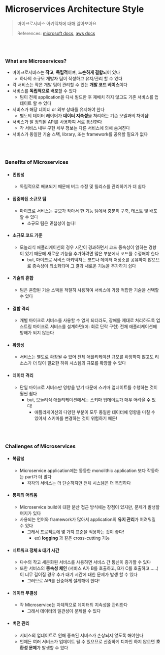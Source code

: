 # Microservices Architecture Style

> 마이크로서비스 아키텍처에 대해 알아보아요
>
> References: [microsoft docs](https://docs.microsoft.com/ko-kr/azure/architecture/guide/architecture-styles/microservices), [aws docs](https://aws.amazon.com/ko/microservices/)

<br>

<br>

### What are Microservices?

- 마이크로서비스는 **작고**, **독립적**이며, **느슨하게 결합**되어 있다
  - 하나의 소규모 개발자 팀이 작성하고 유지/관리 할 수 있다
- 각 서비스는 작은 개발 팀이 관리할 수 있는 **개발 코드 베이스**이다
- 서비스를 **독립적으로 배포**할 수 있다
  - 팀이 전체 application을 다시 빌드한 후 재배치 하지 않고도 기존 서비스를 업데이트 할 수 있다
- 서비스가 해당 데이터 or 외부 상태를 유지해야 한다
  - 별도의 데이터 레이어가 **데이터 지속성**을 처리하는 기존 모델과의 차이점!
- 서비스가 잘 정의된 API를 사용하여 서로 통신한다
  - 각 서비스 내부 구현 세부 정보는 다른 서비스에 의해 숨겨진다
- 서비스가 동일한 기술 스택, library, 또는 framework를 공유할 필요가 없다

<br>

<br>

### Benefits of Microservices

- #### 민첩성

  - 독립적으로 배포되기 때문에 버그 수정 및 릴리스를 관리하기가 더 쉽다

- #### 집중화된 소규모 팀

  - 마이크로 서비스는 규모가 작아서 한 기능 팀에서 충분히 구축, 테스트 및 배포할 수 있다
    - 소규모 팀은 민첩성이 높다!

- #### 소규모 코드 기준

  - 모놀리식 애플리케이션의 경우 시간이 경과하면서 코드 종속성이 얽히는 경향이 있기 때문에 새로운 기능을 추가하려면 많은 부분에서 코드를 수정해야 한다
    - but, 마이크로 서비스 아키텍처는 코드나 데이터 저장소를 공유하지 않으므로 종속성이 최소화되며 그 결과 새로운 기능을 추가하기 쉽다

- #### 기술의 혼합

  - 팀은 혼합된 기술 스택을 적절히 사용하여 서비스에 가장 적합한 기술을 선택할 수 있다

- #### 결함 격리

  - 개별 마이크로 서비스를 사용할 수 없게 되더라도, 장애를 제대로 처리하도록 업스트림 마이크로 서비스를 설계하면(예: 회로 단락 구현) 전체 애플리케이션에 방해가 되지 않는다

- #### 확장성

  - 서비스는 별도로 확장될 수 있어 전체 애플리케이션 규모를 확장하지 않고도 리소스가 더 많이 필요한 하위 시스템의 규모를 확장할 수 있다

- #### 데이터 격리

  - 단일 마이크로 서비스만 영향을 받기 때문에 스키마 업데이트를 수행하는 것이 훨씬 쉽다
    - but, 모놀리식 애플리케이션에서는 스키마 업데이트가 매우 어려울 수 있다!
      - 애플리케이션의 다양한 부분이 모두 동일한 데이터에 영향을 미칠 수 있어서 스키마를 변경하는 것이 위험하기 때문!

<br>

<br>

### Challenges of Microservices

- #### 복잡성

  - Microservice application에는 동등한 monolithic application 보다 작동하는 part가 더 많다
    - 각각의 서비스는 더 단순하지만 전체 시스템은 더 복잡하다

- #### 통제의 어려움

  - Microservice build에 대한 분산 접근 방식에는 장점이 있지만, 문제가 발생할 여지가 있다
  - 사용되는 언어와 framework가 많아서 application의 **유지 관리**가 어려워질 수 있다
    - 그래서 프로젝트에 몇 가지 표준을 적용하는 것이 좋다!
      - ex) **logging** 과 같은 cross-cutting 기능

- #### 네트워크 정체 & 대기 시간

  - 다수의 작고 세분화된 서비스를 사용하면 서비스 간 통신이 증가할 수 있다
  - 또한 서비스의 **종속성 체인** (서비스 A가 B를 호출하고, B가 C를 호출하고......) 이 너무 길어질 경우 추가 대기 시간에 대한 문제가 발생 할 수 있다
    - 그러므로 API를 신중하게 설계해야 한다!

- #### 데이터 무결성

  - 각 Microservice는 자체적으로 데이터의 지속성을 관리한다
    - 그래서 데이터의 일관성이 문제될 수 있다

- #### 버전 관리

  - 서비스의 업데이트로 인해 종속된 서비스가 손상되지 않도록 해야한다
  - 언제든 여러 서비스가 업데이트 될 수 있으므로 신중하게 디자인 하지 않으면 **호환성 문제**가 발생할 수 있다
